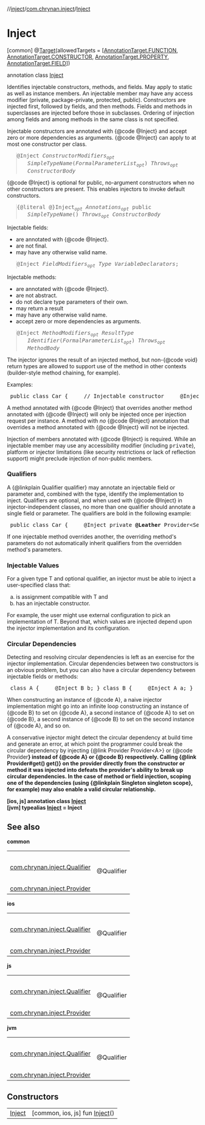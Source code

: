 //[inject](../../../index.md)/[com.chrynan.inject](../index.md)/[Inject](index.md)



# Inject  
 [common] @[Target](https://kotlinlang.org/api/latest/jvm/stdlib/kotlin.annotation/-target/index.html)(allowedTargets = [[AnnotationTarget.FUNCTION](https://kotlinlang.org/api/latest/jvm/stdlib/kotlin.annotation/-annotation-target/-f-u-n-c-t-i-o-n/index.html), [AnnotationTarget.CONSTRUCTOR](https://kotlinlang.org/api/latest/jvm/stdlib/kotlin.annotation/-annotation-target/-c-o-n-s-t-r-u-c-t-o-r/index.html), [AnnotationTarget.PROPERTY](https://kotlinlang.org/api/latest/jvm/stdlib/kotlin.annotation/-annotation-target/-p-r-o-p-e-r-t-y/index.html), [AnnotationTarget.FIELD](https://kotlinlang.org/api/latest/jvm/stdlib/kotlin.annotation/-annotation-target/-f-i-e-l-d/index.html)])  
  
annotation class [Inject](index.md)

Identifies injectable constructors, methods, and fields. May apply to static as well as instance members. An injectable member may have any access modifier (private, package-private, protected, public). Constructors are injected first, followed by fields, and then methods. Fields and methods in superclasses are injected before those in subclasses. Ordering of injection among fields and among methods in the same class is not specified.



<p>Injectable constructors are annotated with {@code @Inject} and accept zero or more dependencies as arguments. {@code @Inject} can apply to at most one constructor per class.



<p><tt><blockquote style="padding-left: 2em; text-indent: -2em;">@Inject     <i>ConstructorModifiers<sub>opt</sub></i>     <i>SimpleTypeName</i>(<i>FormalParameterList<sub>opt</sub></i>)     <i>Throws<sub>opt</sub></i>     <i>ConstructorBody</i></blockquote></tt>



<p>{@code @Inject} is optional for public, no-argument constructors when no other constructors are present. This enables injectors to invoke default constructors.



<p><tt><blockquote style="padding-left: 2em; text-indent: -2em;">     {@literal @}Inject<sub><i>opt</i></sub>     <i>Annotations<sub>opt</sub></i>     public     <i>SimpleTypeName</i>()     <i>Throws<sub>opt</sub></i>     <i>ConstructorBody</i></blockquote></tt>



<p>Injectable fields: <ul> <li>are annotated with {@code @Inject}. <li>are not final. <li>may have any otherwise valid name.</li></ul>



<p><tt><blockquote style="padding-left: 2em; text-indent: -2em;">@Inject     <i>FieldModifiers<sub>opt</sub></i>     <i>Type</i>     <i>VariableDeclarators</i>;</blockquote></tt>



<p>Injectable methods: <ul> <li>are annotated with {@code @Inject}.</li> <li>are not abstract.</li> <li>do not declare type parameters of their own.</li> <li>may return a result</li> <li>may have any otherwise valid name.</li> <li>accept zero or more dependencies as arguments.</li></ul>



<p><tt><blockquote style="padding-left: 2em; text-indent: -2em;">@Inject     <i>MethodModifiers<sub>opt</sub></i>     <i>ResultType</i>     <i>Identifier</i>(<i>FormalParameterList<sub>opt</sub></i>)     <i>Throws<sub>opt</sub></i>     <i>MethodBody</i></blockquote></tt>



<p>The injector ignores the result of an injected method, but non-{@code void} return types are allowed to support use of the method in other contexts (builder-style method chaining, for example).



<p>Examples:



<pre> public class Car {     // Injectable constructor     &#064;Inject public Car(Engine engine) { ... }    // Injectable field     &#064;Inject private Provider&lt;Seat> seatProvider;    // Injectable package-private method     &#064;Inject void install(Windshield windshield, Trunk trunk) { ... } }</pre>



<p>A method annotated with {@code @Inject} that overrides another method annotated with {@code @Inject} will only be injected once per injection request per instance. A method with <i>no</i> {@code @Inject} annotation that overrides a method annotated with {@code @Inject} will not be injected.



<p>Injection of members annotated with {@code @Inject} is required. While an injectable member may use any accessibility modifier (including <tt>private</tt>), platform or injector limitations (like security restrictions or lack of reflection support) might preclude injection of non-public members.



<h3>Qualifiers</h3>



<p>A {@linkplain Qualifier qualifier} may annotate an injectable field or parameter and, combined with the type, identify the implementation to inject. Qualifiers are optional, and when used with {@code @Inject} in injector-independent classes, no more than one qualifier should annotate a single field or parameter. The qualifiers are bold in the following example:



<pre> public class Car {     &#064;Inject private <b>@Leather</b> Provider&lt;Seat> seatProvider;    &#064;Inject void install(<b>@Tinted</b> Windshield windshield,         <b>@Big</b> Trunk trunk) { ... } }</pre>



<p>If one injectable method overrides another, the overriding method's parameters do not automatically inherit qualifiers from the overridden method's parameters.



<h3>Injectable Values</h3>



<p>For a given type T and optional qualifier, an injector must be able to inject a user-specified class that:



<ol type="a"> <li>is assignment compatible with T and</li> <li>has an injectable constructor.</li> </ol>



<p>For example, the user might use external configuration to pick an implementation of T. Beyond that, which values are injected depend upon the injector implementation and its configuration.



<h3>Circular Dependencies</h3>



<p>Detecting and resolving circular dependencies is left as an exercise for the injector implementation. Circular dependencies between two constructors is an obvious problem, but you can also have a circular dependency between injectable fields or methods:



<pre> class A {     &#064;Inject B b; } class B {     &#064;Inject A a; }</pre>



<p>When constructing an instance of {@code A}, a naive injector implementation might go into an infinite loop constructing an instance of {@code B} to set on {@code A}, a second instance of {@code A} to set on {@code B}, a second instance of {@code B} to set on the second instance of {@code A}, and so on.



<p>A conservative injector might detect the circular dependency at build time and generate an error, at which point the programmer could break the circular dependency by injecting {@link Provider Provider&lt;A>} or {@code Provider<B>} instead of {@code A} or {@code B} respectively. Calling {@link Provider#get() get()} on the provider directly from the constructor or method it was injected into defeats the provider's ability to break up circular dependencies. In the case of method or field injection, scoping one of the dependencies (using {@linkplain Singleton singleton scope}, for example) may also enable a valid circular relationship.

   
 [ios, js] annotation class [Inject](index.md)   
 [jvm] typealias [Inject](index.md) = Inject   


## See also  
  
common  
  
| | |
|---|---|
| <a name="com.chrynan.inject/Inject///PointingToDeclaration/"></a>[com.chrynan.inject.Qualifier](../-qualifier/index.md)| <a name="com.chrynan.inject/Inject///PointingToDeclaration/"></a><br><br>@Qualifier<br><br>|
| <a name="com.chrynan.inject/Inject///PointingToDeclaration/"></a>[com.chrynan.inject.Provider](../-provider/index.md)| <a name="com.chrynan.inject/Inject///PointingToDeclaration/"></a>|
  
ios  
  
| | |
|---|---|
| <a name="com.chrynan.inject/Inject///PointingToDeclaration/"></a>[com.chrynan.inject.Qualifier](../-qualifier/index.md)| <a name="com.chrynan.inject/Inject///PointingToDeclaration/"></a><br><br>@Qualifier<br><br>|
| <a name="com.chrynan.inject/Inject///PointingToDeclaration/"></a>[com.chrynan.inject.Provider](../-provider/index.md)| <a name="com.chrynan.inject/Inject///PointingToDeclaration/"></a>|
  
js  
  
| | |
|---|---|
| <a name="com.chrynan.inject/Inject///PointingToDeclaration/"></a>[com.chrynan.inject.Qualifier](../-qualifier/index.md)| <a name="com.chrynan.inject/Inject///PointingToDeclaration/"></a><br><br>@Qualifier<br><br>|
| <a name="com.chrynan.inject/Inject///PointingToDeclaration/"></a>[com.chrynan.inject.Provider](../-provider/index.md)| <a name="com.chrynan.inject/Inject///PointingToDeclaration/"></a>|
  
jvm  
  
| | |
|---|---|
| <a name="com.chrynan.inject/Inject///PointingToDeclaration/"></a>[com.chrynan.inject.Qualifier](../-qualifier/index.md)| <a name="com.chrynan.inject/Inject///PointingToDeclaration/"></a><br><br>@Qualifier<br><br>|
| <a name="com.chrynan.inject/Inject///PointingToDeclaration/"></a>[com.chrynan.inject.Provider](../-provider/index.md)| <a name="com.chrynan.inject/Inject///PointingToDeclaration/"></a>|
  


## Constructors  
  
| | |
|---|---|
| <a name="com.chrynan.inject/Inject/Inject/#/PointingToDeclaration/"></a>[Inject](-inject.md)| <a name="com.chrynan.inject/Inject/Inject/#/PointingToDeclaration/"></a> [common, ios, js] fun [Inject](-inject.md)()   <br>|

